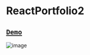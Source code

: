 # ReactPortfolio2

## [`Demo`](https://satyamkumar420.github.io/ReactPortfolio2/)

![image](https://user-images.githubusercontent.com/98641231/182555499-eccf176c-23ee-4f66-a30e-dbe71a534fa1.png)
